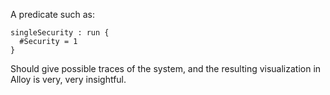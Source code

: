 A predicate such as:

```alloy
singleSecurity : run {
  #Security = 1
}
```

Should give possible traces of the system, and the resulting visualization in Alloy is very, very insightful.